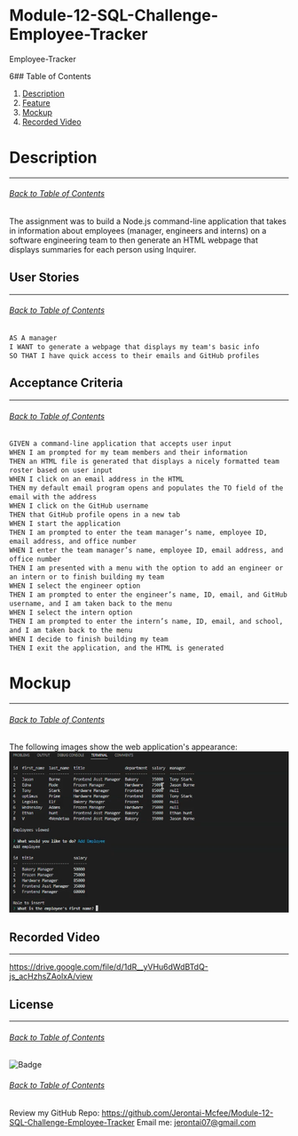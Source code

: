 # Module-12-SQL-Challenge-Employee-Tracker
Employee-Tracker

6## Table of Contents
1. [Description](#Description)
2. [Feature](#Feature)
3. [Mockup](#Mockup)
4. [Recorded Video](#Recorded-Video)


# Description
***
###### [Back to Table of Contents](#Table-of-Contents)
The assignment was to build a Node.js command-line application that takes in information about employees (manager, engineers and interns) on a software engineering team to then generate an HTML webpage that displays summaries for each person using Inquirer.

## User Stories
***
###### [Back to Table of Contents](#Table-of-Contents)
```
AS A manager
I WANT to generate a webpage that displays my team's basic info
SO THAT I have quick access to their emails and GitHub profiles
```

## Acceptance Criteria
***
###### [Back to Table of Contents](#Table-of-Contents)
```
GIVEN a command-line application that accepts user input
WHEN I am prompted for my team members and their information
THEN an HTML file is generated that displays a nicely formatted team roster based on user input
WHEN I click on an email address in the HTML
THEN my default email program opens and populates the TO field of the email with the address
WHEN I click on the GitHub username
THEN that GitHub profile opens in a new tab
WHEN I start the application
THEN I am prompted to enter the team manager’s name, employee ID, email address, and office number
WHEN I enter the team manager’s name, employee ID, email address, and office number
THEN I am presented with a menu with the option to add an engineer or an intern or to finish building my team
WHEN I select the engineer option
THEN I am prompted to enter the engineer’s name, ID, email, and GitHub username, and I am taken back to the menu
WHEN I select the intern option
THEN I am prompted to enter the intern’s name, ID, email, and school, and I am taken back to the menu
WHEN I decide to finish building my team
THEN I exit the application, and the HTML is generated
```

# Mockup
***
###### [Back to Table of Contents](#Table-of-Contents)
The following images show the web application's appearance:
![Webpage after updated team](/assets/images/mod%2012%20screenshot%202.png)



## Recorded Video
***
https://drive.google.com/file/d/1dR__yVHu6dWdBTdQ-js_acHzhsZAolxA/view

## License
***
###### [Back to Table of Contents](#Table-of-Contents)

![Badge](https://img.shields.io/badge/License-MIT-brightgreen?style=for-the-badge&logo=appveyor)


###### [Back to Table of Contents](#Table-of-Contents)
Review my GitHub Repo: https://github.com/Jerontai-Mcfee/Module-12-SQL-Challenge-Employee-Tracker
Email me: jerontai07@gmail.com